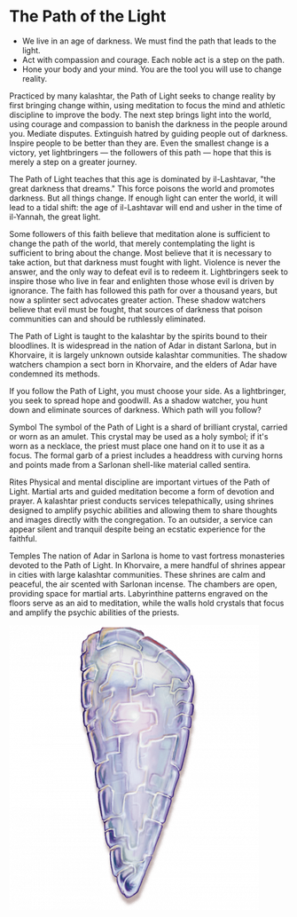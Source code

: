 # The Path of the Light

- We live in an age of darkness. We must find the path that leads to the light.
- Act with compassion and courage. Each noble act is a step on the path.
- Hone your body and your mind. You are the tool you will use to change reality.

Practiced by many kalashtar, the Path of Light seeks to change reality by first bringing change within, using meditation to focus the mind and athletic discipline to improve the body. The next step brings light into the world, using courage and compassion to banish the darkness in the people around you. Mediate disputes. Extinguish hatred by guiding people out of darkness. Inspire people to be better than they are. Even the smallest change is a victory, yet lightbringers — the followers of this path — hope that this is merely a step on a greater journey.

The Path of Light teaches that this age is dominated by il-Lashtavar, "the great darkness that dreams." This force poisons the world and promotes darkness. But all things change. If enough light can enter the world, it will lead to a tidal shift: the age of il-Lashtavar will end and usher in the time of il-Yannah, the great light.

Some followers of this faith believe that meditation alone is sufficient to change the path of the world, that merely contemplating the light is sufficient to bring about the change. Most believe that it is necessary to take action, but that darkness must fought with light. Violence is never the answer, and the only way to defeat evil is to redeem it. Lightbringers seek to inspire those who live in fear and enlighten those whose evil is driven by ignorance. The faith has followed this path for over a thousand years, but now a splinter sect advocates greater action. These shadow watchers believe that evil must be fought, that sources of darkness that poison communities can and should be ruthlessly eliminated.

The Path of Light is taught to the kalashtar by the spirits bound to their bloodlines. It is widespread in the nation of Adar in distant Sarlona, but in Khorvaire, it is largely unknown outside kalashtar communities. The shadow watchers champion a sect born in Khorvaire, and the elders of Adar have condemned its methods.

If you follow the Path of Light, you must choose your side. As a lightbringer, you seek to spread hope and goodwill. As a shadow watcher, you hunt down and eliminate sources of darkness. Which path will you follow?

Symbol
The symbol of the Path of Light is a shard of brilliant crystal, carried or worn as an amulet. This crystal may be used as a holy symbol; if it's worn as a necklace, the priest must place one hand on it to use it as a focus. The formal garb of a priest includes a headdress with curving horns and points made from a Sarlonan shell-like material called sentira.

Rites
Physical and mental discipline are important virtues of the Path of Light. Martial arts and guided meditation become a form of devotion and prayer. A kalashtar priest conducts services telepathically, using shrines designed to amplify psychic abilities and allowing them to share thoughts and images directly with the congregation. To an outsider, a service can appear silent and tranquil despite being an ecstatic experience for the faithful.

Temples
The nation of Adar in Sarlona is home to vast fortress monasteries devoted to the Path of Light. In Khorvaire, a mere handful of shrines appear in cities with large kalashtar communities. These shrines are calm and peaceful, the air scented with Sarlonan incense. The chambers are open, providing space for martial arts. Labyrinthine patterns engraved on the floors serve as an aid to meditation, while the walls hold crystals that focus and amplify the psychic abilities of the priests.

![symbol](./images/The_Path_of_the_Light.png)
